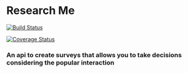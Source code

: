 # Research Me
[![Build Status](https://app.travis-ci.com/franckps/researchme_api.svg?branch=main)](https://app.travis-ci.com/franckps/researchme_api)

[![Coverage Status](https://coveralls.io/repos/github/franckps/researchme_api/badge.svg?branch=main)](https://coveralls.io/github/franckps/researchme_api?branch=main)

### An api to create surveys that allows you to take decisions considering the popular interaction
